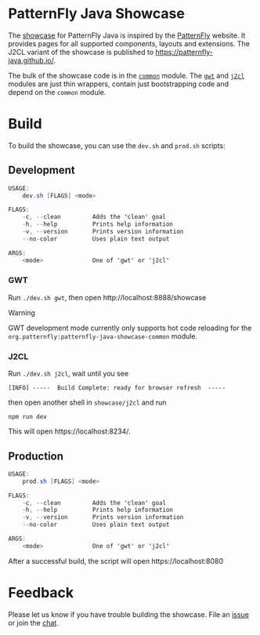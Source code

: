 # PatternFly Java Showcase

The [showcase](https://patternfly-java.github.io/) for PatternFly Java is inspired by the [PatternFly](https://www.patternfly.org/) website. It provides pages for all supported components, layouts and extensions. The J2CL variant of the showcase is published to https://patternfly-java.github.io/.

The bulk of the showcase code is in the [`common`](https://github.com/patternfly-java/patternfly-java/blob/main/showcase/common/src/main/java/org/patternfly/showcase/Showcase.java#L52) module. The [`gwt`](https://github.com/patternfly-java/patternfly-java/blob/main/showcase/gwt/src/main/java/org/patternfly/showcase/Main.java#L22) and [`j2cl`](https://github.com/patternfly-java/patternfly-java/blob/main/showcase/j2cl/src/main/java/org/patternfly/showcase/Main.java#L22) modules are just thin wrappers, contain just bootstrapping code and depend on the `common` module.

# Build

To build the showcase, you can use the `dev.sh` and `prod.sh` scripts:

## Development

```java
USAGE:
    dev.sh [FLAGS] <mode>

FLAGS:
    -c, --clean         Adds the 'clean' goal
    -h, --help          Prints help information
    -v, --version       Prints version information
    --no-color          Uses plain text output

ARGS:
    <mode>              One of 'gwt' or 'j2cl'
```

### GWT

Run `./dev.sh gwt`, then open http://localhost:8888/showcase

> [!WARNING]
> GWT development mode currently only supports hot code reloading for the `org.patternfly:patternfly-java-showcase-common` module.

### J2CL

Run `./dev.sh j2cl`, wait until you see

```
[INFO] -----  Build Complete: ready for browser refresh  -----
```

then open another shell in `showcase/j2cl` and run

```shell
npm run dev
```

This will open https://localhost:8234/.

## Production

```java
USAGE:
    prod.sh [FLAGS] <mode>

FLAGS:
    -c, --clean         Adds the 'clean' goal
    -h, --help          Prints help information
    -v, --version       Prints version information
    --no-color          Uses plain text output

ARGS:
    <mode>              One of 'gwt' or 'j2cl'
```

After a successful build, the script will open https://localhost:8080

# Feedback

Please let us know if you have trouble building the showcase. File an [issue](https://github.com/patternfly-java/patternfly-java/issues/new) or join the [chat](https://app.gitter.im/#/room/#pf4-java_core:gitter.im).
